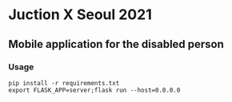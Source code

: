 # Juction X Seoul 2021

## Mobile application for the disabled person

### Usage
```
pip install -r requirements.txt
export FLASK_APP=server;flask run --host=0.0.0.0 
```